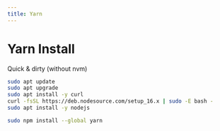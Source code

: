 ```yaml
---
title: Yarn
---
```


# Yarn Install

Quick & dirty (without nvm)

```bash
sudo apt update
sudo apt upgrade
sudo apt install -y curl
curl -fsSL https://deb.nodesource.com/setup_16.x | sudo -E bash -
sudo apt install -y nodejs

sudo npm install --global yarn
```
